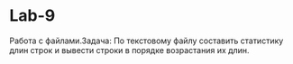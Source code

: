 # Lab-9
Работа с файлами.Задача: По текстовому файлу составить статистику длин строк и вывести строки в порядке возрастания их длин. 
